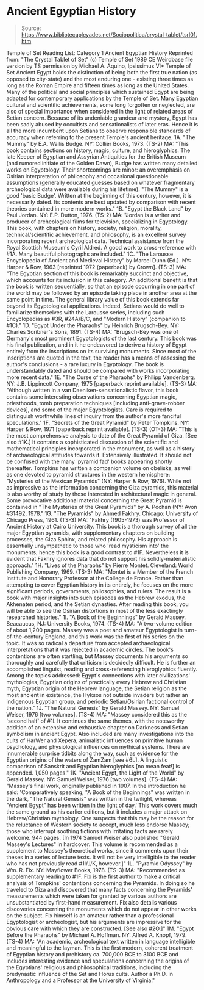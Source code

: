 # Ancient Egyptian History

> Source: https://www.bibliotecapleyades.net/Sociopolitica/crystal_tablet/tsrl01.htm

Temple of Set Reading List: Category 1
Ancient Egyptian History
Reprinted from: "The Crystal Tablet of Set" (c)
Temple of Set 1989 CE Weirdbase file version by TS
permission by Michael A. Aquino, Ipsissimus VI* Temple of Set
Ancient Egypt holds the distinction of being both the first true nation (as opposed to city-state) and the most enduring one - existing three times as long as the Roman Empire and fifteen times as long as the United States. Many of the political and social principles which sustained Egypt are being adapted for contemporary applications by the Temple of Set. Many Egyptian cultural and scientific achievements, some long forgotten or neglected, are also of special importance when considered in the light of related areas of Setian concern.
Because of its undeniable grandeur and mystery, Egypt has been sadly abused by occultists and sensationalists of later eras. Hence it is all the more incumbent upon Setians to observe responsible standards of accuracy when referring to the present Temple's ancient heritage. 1A. "The Mummy" by E.A. Wallis Budge. NY: Collier Books, 1973. (TS-2)
MA: "This book contains sections on history, magic, culture, and hieroglyphics. The late Keeper of Egyptian and Assyrian Antiquities for the British Museum (and rumored initiate of the Golden Dawn), Budge has written many detailed works on Egyptology. Their shortcomings are minor: an overemphasis on Osirian interpretation of philosophy and occasional questionable assumptions (generally educated guesses based on whatever fragmentary archeological data were available during his lifetime). "The Mummy" is a good 'basic Budge'. Written at the beginning of this century, however, it is necessarily dated. Its contents are best updated by comparison with recent theories contained in more modern works." 1B. "Egypt the Black Land" by Paul Jordan. NY: E.P. Dutton, 1976. (TS-2)
MA: "Jordan is a writer and producer of archeological films for television, specializing in Egyptology. This book, with chapters on history, society, religion, morality, technical/scientific achievement, and philosophy, is an excellent survey incorporating recent archeological data. Technical assistance from the Royal Scottish Museum's Cyril Aldred.
A good work to cross-reference with #1A. Many beautiful photographs are included." 1C. "The Larousse Encyclopedia of Ancient and Medieval History" by Marcel Dunn (Ed.). NY: Harper & Row, 1963 [reprinted 1972 (paperback) by Crown]. (TS-3)
MA: "The Egyptian section of this book is remarkably succinct and objective, which accounts for its inclusion in this category. An additional benefit is that the book is written sequentially, so that an episode occurring in one part of the world may be followed by an episode taking place in another area at the same point in time. The general library value of this book extends far beyond its Egyptological applications. Indeed, Setians would do well to familiarize themselves with the Larousse series, including such Encyclopedias as #3R, #24A/B/C, and "Modern History" (companion to #1C)." 1D. "Egypt Under the Pharaohs" by Heinrich Brugsch-Bey. NY: Charles Scribner's Sons, 1891. (TS-4)
MA: "Brugsch-Bey was one of Germany's most prominent Egyptologists of the last century. This book was his final publication, and in it he endeavored to derive a history of Egypt entirely from the inscriptions on its surviving monuments. Since most of the inscriptions are quoted in the text, the reader has a means of assessing the author's conclusions - a rare luxury in Egyptology. The book is understandably dated and should be compared with works incorporating more recent data." 1E. "The Curse of the Pharaohs" by Philipp Vandenberg. NY: J.B. Lippincott Company, 1975 [paperback reprint available]. (TS-3)
MA: "Although written in a van Daeniken-sensationalistic flavor, this book contains some interesting observations concerning Egyptian magic, priesthoods, tomb preparation techniques [including anti-grave-robber devices], and some of the major Egyptologists. Care is required to distinguish worthwhile lines of inquiry from the author's more fanciful speculations." 1F. "Secrets of the Great Pyramid" by Peter Tompkins. NY: Harper & Row, 1971 [paperback reprint available]. (TS-3) (OT-3)
MA: "This is the most comprehensive analysis to date of the Great Pyramid of Giza. [See also #1K.] It contains a sophisticated discussion of the scientific and mathematical principles incorporated in the monument, as well as a history of archaeological attitudes towards it. Extensively illustrated. It should not be confused with the many 'pyramid fad' books appearing shortly thereafter. Tompkins has written a companion volume on obelisks, as well as one devoted to pyramid structures in the western hemisphere: "Mysteries of the Mexican Pyramids" (NY: Harper & Row, 1976). While not as impressive as the information concerning the Giza pyramids, this material is also worthy of study by those interested in architectural magic in general.
Some provocative additional material concerning the Great Pyramid is contained in "The Mysteries of the Great Pyramids" by A. Pochan (NY: Avon #31492, 1978." 1G. "The Pyramids" by Ahmed Fakhry. Chicago: University of Chicago Press, 1961. (TS-3)
MA: "Fakhry (1905-1973) was Professor of Ancient History at Cairo University. This book is a thorough survey of all the major Egyptian pyramids, with supplementary chapters on building processes, the Giza Sphinx, and related philosophy. His approach is essentially unsympathetic to those who 'read mysticism into' the monuments; hence this book is a good contrast to #1F. Nevertheless it is evident that Fakhry ignores data that do not support his solidly-materialistic approach." 1H. "Lives of the Pharaohs" by Pierre Montet. Cleveland: World Publishing Company, 1969. (TS-3)
MA: "Montet is a Member of the French Institute and Honorary Professor at the College de France. Rather than attempting to cover Egyptian history in its entirely, he focuses on the more significant periods, governments, philosophies, and rulers. The result is a book with major insights into such episodes as the Hebrew exodus, the Akhenaten period, and the Setian dynasties. After reading this book, you will be able to see the Osirian distortions in most of the less exactingly researched histories." 1I. "A Book of the Beginnings" by Gerald Massey. Seacaucus, NJ: University Books, 1974. (TS-4)
MA: "A two-volume edition of about 1,200 pages. Massey was a poet and amateur Egyptologist in turn-of-the-century England, and this work was the first of his series on the topic. It was so radical a departure from accepted archaeological interpretations that it was rejected in academic circles.
The book's contentions are often startling, but Massey documents his arguments so thoroughly and carefully that criticism is decidedly difficult. He is further an accomplished linguist, reading and cross-referencing hieroglyphics fluently. Among the topics addressed: Egypt's connections with later civilizations' mythologies, Egyptian origins of practically every Hebrew and Christian myth, Egyptian origin of the Hebrew language, the Setian religion as the most ancient in existence, the Hyksos not outside invaders but rather an indigenous Egyptian group, and periodic Setian/Osirian factional control of the nation." 1J. "The Natural Genesis" by Gerald Massey. NY: Samuel Weiser, 1976 [two volumes]. (TS-4)
MA: "Massey considered this as the 'second half' of #1I. It continues the same themes, with the noteworthy addition of an extensive and exhaustive chapter on Darkness and Setian symbolism in ancient Egypt.
Also included are many investigations into the cults of HarWer and Xepera, animalistic influences on primitive human psychology, and physiological influences on mythical systems. There are innumerable surprise tidbits along the way, such as evidence for the Egyptian origins of the waters of ZamZam [see #6L]. A linguistic comparison of Sanskrit and Egyptian hieroglyphics [no mean feat!] is appended. 1,050 pages." 1K. "Ancient Egypt, the Light of the World" by Gerald Massey. NY: Samuel Weiser, 1976 [two volumes]. (TS-4)
MA: "Massey's final work, originally published in 1907. In the introduction he said: 'Comparatively speaking, "A Book of the Beginnings" was written in the dark, "The Natural Genesis" was written in the twilight, whereas "Ancient Egypt" has been written in the light of day.'
This work covers much the same ground as his earlier editions, but it includes a major attack on Hebrew/Christian mythology. One suspects that this may be the reason for the reluctance of Western society to accept, much less endorse Massey; those who interrupt soothing fictions with irritating facts are rarely welcome. 944 pages. [In 1974 Samuel Weiser also published "Gerald Massey's Lectures" in hardcover. This volume is recommended as a supplement to Massey's theoretical works, since it comments upon their theses in a series of lecture texts. It will not be very intelligible to the reader who has not previously read #1I/J/K, however.]" 1L. "Pyramid Odyssey" by Wm. R. Fix. NY: Mayflower Books, 1978. (TS-3)
MA: "Recommended as supplementary reading to #1F. Fix is the first author to make a critical analysis of Tompkins' contentions concerning the Pyramids. In doing so he traveled to Giza and discovered that many facts concerning the Pyramids' measurements which were taken for granted by various authors are unsubstantiated by first-hand measurement. Fix also details various discoveries concerning the monuments which do not appear in other works on the subject. Fix himself is an amateur rather than a professional Egyptologist or archeologist, but his arguments are impressive for the obvious care with which they are constructed. [See also #2O.]" 1M. "Egypt Before the Pharaohs" by Michael A. Hoffman. NY: Alfred A. Knopf, 1979. (TS-4)
MA: "An academic, archeological text written in language intelligible and meaningful to the layman. This is the first modern, coherent treatment of Egyptian history and prehistory ca. 700,000 BCE to 3100 BCE and includes interesting evidence and speculations concerning the origins of the Egyptians' religious and philosophical traditions, including the predynastic influence of the Set and Horus cults. Author a Ph.D. in Anthropology and a Professor at the University of Virginia."

